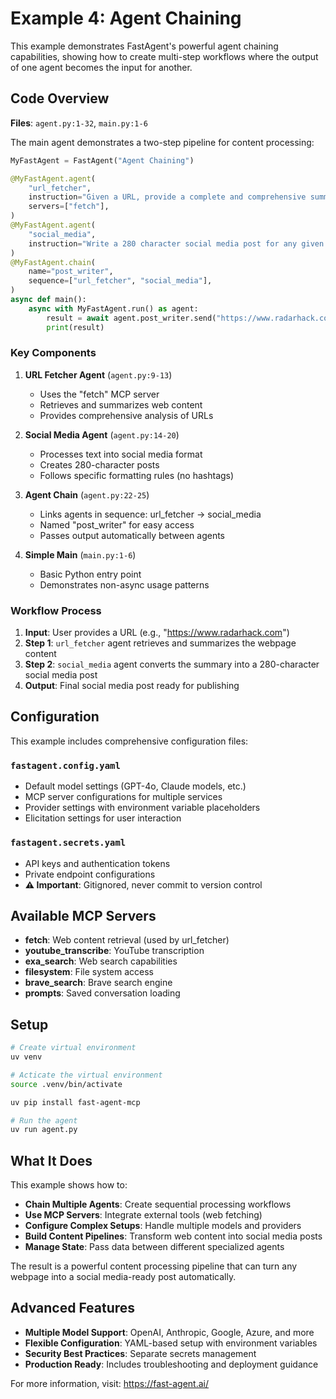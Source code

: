 # Example 4: Agent Chaining

This example demonstrates FastAgent's powerful agent chaining capabilities, showing how to create multi-step workflows where the output of one agent becomes the input for another.

## Code Overview

**Files**: `agent.py:1-32`, `main.py:1-6`

The main agent demonstrates a two-step pipeline for content processing:

```python
MyFastAgent = FastAgent("Agent Chaining")

@MyFastAgent.agent(
    "url_fetcher",
    instruction="Given a URL, provide a complete and comprehensive summary",
    servers=["fetch"],
)
@MyFastAgent.agent(
    "social_media", 
    instruction="Write a 280 character social media post for any given text. Respond only with the post, never use hashtags.",
)
@MyFastAgent.chain(
    name="post_writer",
    sequence=["url_fetcher", "social_media"],
)
async def main():
    async with MyFastAgent.run() as agent:
        result = await agent.post_writer.send("https://www.radarhack.com")
        print(result)
```

### Key Components

1. **URL Fetcher Agent** (`agent.py:9-13`)
   - Uses the "fetch" MCP server
   - Retrieves and summarizes web content
   - Provides comprehensive analysis of URLs

2. **Social Media Agent** (`agent.py:14-20`)
   - Processes text into social media format
   - Creates 280-character posts
   - Follows specific formatting rules (no hashtags)

3. **Agent Chain** (`agent.py:22-25`)
   - Links agents in sequence: url_fetcher → social_media
   - Named "post_writer" for easy access
   - Passes output automatically between agents

4. **Simple Main** (`main.py:1-6`)
   - Basic Python entry point
   - Demonstrates non-async usage patterns

### Workflow Process

1. **Input**: User provides a URL (e.g., "https://www.radarhack.com")
2. **Step 1**: `url_fetcher` agent retrieves and summarizes the webpage content  
3. **Step 2**: `social_media` agent converts the summary into a 280-character social media post
4. **Output**: Final social media post ready for publishing

## Configuration

This example includes comprehensive configuration files:

### `fastagent.config.yaml`
- Default model settings (GPT-4o, Claude models, etc.)
- MCP server configurations for multiple services
- Provider settings with environment variable placeholders
- Elicitation settings for user interaction

### `fastagent.secrets.yaml`
- API keys and authentication tokens
- Private endpoint configurations
- **⚠️ Important**: Gitignored, never commit to version control

## Available MCP Servers

- **fetch**: Web content retrieval (used by url_fetcher)
- **youtube_transcribe**: YouTube transcription
- **exa_search**: Web search capabilities
- **filesystem**: File system access
- **brave_search**: Brave search engine
- **prompts**: Saved conversation loading

## Setup

```bash
# Create virtual environment
uv venv

# Acticate the virtual environment
source .venv/bin/activate 

uv pip install fast-agent-mcp

# Run the agent
uv run agent.py
```

## What It Does

This example shows how to:
- **Chain Multiple Agents**: Create sequential processing workflows
- **Use MCP Servers**: Integrate external tools (web fetching)
- **Configure Complex Setups**: Handle multiple models and providers
- **Build Content Pipelines**: Transform web content into social media posts
- **Manage State**: Pass data between different specialized agents

The result is a powerful content processing pipeline that can turn any webpage into a social media-ready post automatically.

## Advanced Features

- **Multiple Model Support**: OpenAI, Anthropic, Google, Azure, and more
- **Flexible Configuration**: YAML-based setup with environment variables
- **Security Best Practices**: Separate secrets management
- **Production Ready**: Includes troubleshooting and deployment guidance

For more information, visit: https://fast-agent.ai/
